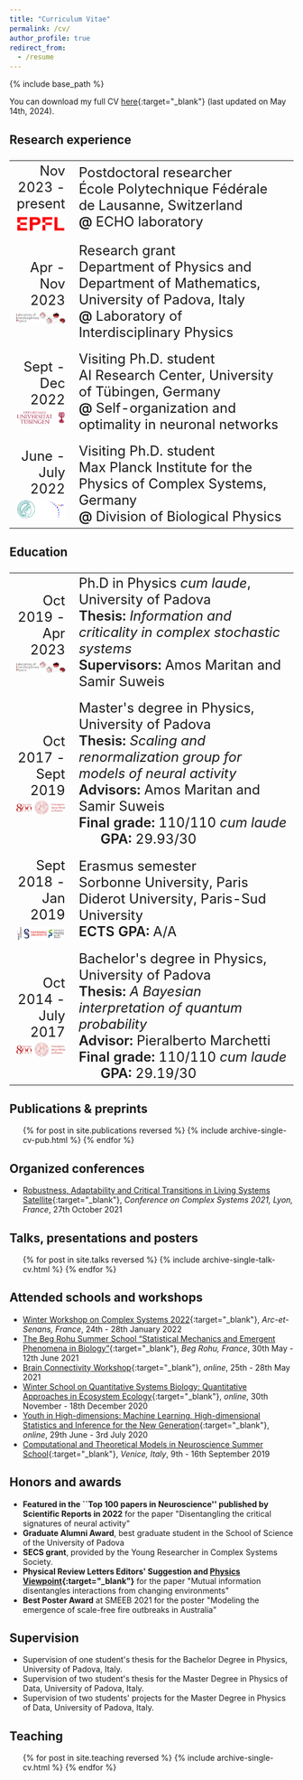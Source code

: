```yaml
---
title: "Curriculum Vitae"
permalink: /cv/
author_profile: true
redirect_from:
  - /resume
---
```


{% include base_path %}

You can download my full CV [here](/files/CV_Nicoletti_2024-05-14.pdf){:target="_blank"}<!--_--> (last updated on May 14th, 2024).

## Research experience
<font size="5">
<table>
<tr>
    <td width="22%"><div align="right">Nov 2023 - present<br>
	  <img src='/images/epfl_logo.png' style="padding-top:7px;display:block;margin-right:10px;" width="130"></div>
    </td>
    <td width="80%">Postdoctoral researcher<br>
    École Polytechnique Fédérale de Lausanne, Switzerland<br>
    <span style="font-weight:600">@</span> ECHO laboratory<br>
   </td>
  </tr>

  <td></td>


  <tr>
    <td width="22%"><div align="right">Apr - Nov 2023<br>
	  <img src='/images/FINAL_liph-logo_red_text.png' style="padding-top:7px;display: block;margin-right:7px;" width="150"></div>
    </td>
    <td width="80%">
    Research grant<br>
    Department of Physics and Department of Mathematics, University of Padova, Italy<br>
    <span style="font-weight:600">@</span> Laboratory of Interdisciplinary Physics<br>
   </td>
  </tr>

  <td></td>


  <tr>
    <td width="22%"><div align="right">Sept - Dec 2022<br>
    <img src='/images/tubingen.png' style="padding-top:5px; display: block; margin-right:10px;" width="150"></div>
    </td>
    <td width="80%">
    Visiting Ph.D. student <br>
    AI Research Center, University of Tübingen, Germany<br>
    <span style="font-weight:600">@</span> Self-organization and optimality in neuronal networks<br>
   </td>
  </tr>

  <td></td>

  <tr>
    <td width="22%"><div align="right">June - July 2022<br>
	  <img src='/images/mpipks.png' style="padding-top:4px; display: block; margin-right:0px;" width="150"></div>
    </td>
    <td width="80%">Visiting Ph.D. student<br>
    Max Planck Institute for the Physics of Complex Systems, Germany<br>
	  <span style="font-weight:600">@</span> Division of Biological Physics<br>
   </td>
  </tr>
</table>
</font>


## Education
<font size="5">
<table>
  <tr>
    <td width="22%"><div align="right">Oct 2019 - Apr 2023<br>
	  <img src='/images/FINAL_liph-logo_red_text.png' style="padding-top:7px;display: block;margin-right:7px;" width="150"></div>
    </td>
    <td width="80%">Ph.D in Physics <i>cum laude</i>, University of Padova<br>
       <span style="font-weight:600">Thesis:</span> <i>Information and criticality in complex stochastic systems</i><br>
	     <span style="font-weight:600">Supervisors:</span> Amos Maritan and Samir Suweis
   </td>
  </tr>

  <td></td>

  <tr>
    <td width="22%"><div align="right">Oct 2017 - Sept 2019<br>
		<img src="/images/logo_800anni.png" style="padding-top: 4px;display: block;margin-right:7px;" width="150"></div></td>
		<td width="80%">Master's degree in Physics, University of Padova<br>
      <span style="font-weight:600">Thesis:</span> <i>Scaling and renormalization group for models of neural activity</i><br>
	    <span style="font-weight:600">Advisors:</span> Amos Maritan and Samir Suweis<br>
      <span style="font-weight:600">Final grade:</span> 110/110 <i>cum laude</i> &nbsp; &nbsp; &nbsp;
      <span style="font-weight:600">GPA:</span> 29.93/30
    </td>
  </tr>

  <td></td>

  <tr>
    <td width="22%"><div align="right">Sept 2018 - Jan 2019<br>
		<img src="/images/logo_paris.png" style="padding-top: 7px;display: block;margin-right:7px;" width="150"></div></td>
		<td width="80%">Erasmus semester<br>
    Sorbonne University, Paris Diderot University, Paris-Sud University<br>
    <span style="font-weight:600">ECTS GPA:</span> A/A
    </td>
  </tr>

  <td></td>

  <tr>
    <td width="22%"><div align="right">Oct 2014 - July 2017<br>
		<img src="/images/logo_800anni.png" style="padding-top: 4px;display: block;margin-right:7px;" width="150"></div></td>
		<td width="80%">Bachelor's degree in Physics, University of Padova<br>
      <span style="font-weight:600">Thesis:</span> <i>A Bayesian interpretation of quantum probability</i><br>
	    <span style="font-weight:600">Advisor:</span> Pieralberto Marchetti<br>
      <span style="font-weight:600">Final grade:</span> 110/110 <i>cum laude</i> &nbsp; &nbsp; &nbsp;
      <span style="font-weight:600">GPA:</span> 29.19/30
    </td>
  </tr>
</table>
</font>

<!---
## Funding
<font size="5">
<table>
  <tr>
    <td width="22%"><div align="right">Jan 2023 - Nov 2023<br>
		<img src="/images/logo_800anni.png" style="padding-top: 4px;display: block;margin-right:7px;" width="150"></div></td>
    <td width="80%">
	  <span style="font-weight:600">Research grant, Department of Mathematics, University of Padova</span><br>
    <span style="font-weight:600">Project: </span><i>Mathematical models for complex living systems: critical emergent phenomena from network interaction and optimization</i><br>
    <span style="font-weight:600">Amount: </span> € 23,889.84 <br>
   </td>
  </tr>
<td></td>
  <tr>
    <td width="22%"><div align="right">Oct 2019 - Dec 2022<br>
		<img src="/images/logo_800anni.png" style="padding-top: 4px;display: block;margin-right:7px;" width="150"></div></td>
    <td width="80%">
	  <span style="font-weight:600">Doctoral fellowship, University of Padova</span><br>
    <span style="font-weight:600">Amount: </span> ≈ € 70,000.00 <br>
   </td>
  </tr>
</table>
</font>
-->

## Publications & preprints
  <ul>{% for post in site.publications reversed %}
    {% include archive-single-cv-pub.html %}
  {% endfor %}</ul>


## Organized conferences
* [Robustness, Adaptability and Critical Transitions in Living Systems Satellite](https://liphlab.github.io/REACT2021){:target="_blank"}<!--_-->, *Conference on Complex Systems 2021, Lyon, France*, 27th October 2021

## Talks, presentations and posters
  <ul>{% for post in site.talks reversed %}
    {% include archive-single-talk-cv.html %}
  {% endfor %}</ul>

## Attended schools and workshops
* [Winter Workshop on Complex Systems 2022](https://wwcs2022.github.io/){:target="_blank"}<!--_-->, *Arc-et-Senans, France*, 24th - 28th January 2022
* [The Beg Rohu Summer School “Statistical Mechanics and Emergent
Phenomena in Biology”](https://www.ipht.fr/Meetings/BegRohu2021/index.html){:target="_blank"}<!--_-->, *Beg Rohu, France*, 30th May - 12th June 2021
* [Brain Connectivity Workshop](https://www.physicsoflife.org.uk/physics-of-brains.html){:target="_blank"}<!--_-->, *online*, 25th - 28th May 2021
* [Winter School on Quantitative Systems Biology: Quantitative Approaches in Ecosystem Ecology](http://indico.ictp.it/event/9131/){:target="_blank"}<!--_-->, *online*, 30th November - 18th December 2020
* [Youth in High-dimensions: Machine Learning, High-dimensional Statistics and Inference for the New Generation](http://indico.ictp.it/event/9409/){:target="_blank"}<!--_-->, *online*, 29th June - 3rd July 2020
* [Computational and Theoretical Models in Neuroscience Summer School](https://liphlab.github.io/ContamiNeuro/){:target="_blank"}<!--_-->, *Venice, Italy*, 9th - 16th September 2019


## Honors and awards
* **Featured in the ``Top 100 papers in Neuroscience'' published by Scientific Reports in 2022** for the paper "Disentangling the critical signatures of neural activity"
* **Graduate Alumni Award**, best graduate student in the School of Science of the University of Padova
* **SECS grant**, provided by the Young Researcher in Complex Systems Society.
* **Physical Review Letters Editors' Suggestion and [Physics Viewpoint](https://physics.aps.org/articles/v14/162){:target="_blank"}<!--_-->** for the paper "Mutual information disentangles interactions from changing environments"
* **Best Poster Award** at SMEEB 2021 for the poster "Modeling the emergence of scale-free fire outbreaks in Australia"

## Supervision
* Supervision of one student's thesis for the Bachelor Degree in Physics, University of Padova, Italy.
* Supervision of two student's thesis for the Master Degree in Physics of Data, University of Padova, Italy.
* Supervision of two students' projects for the Master Degree in Physics of Data, University of Padova, Italy.


## Teaching
  <ul>{% for post in site.teaching reversed %}
    {% include archive-single-cv.html %}
  {% endfor %}</ul>
